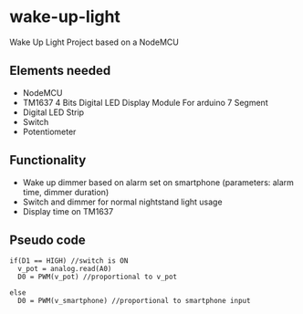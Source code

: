 # wake-up-light
Wake Up Light Project based on a NodeMCU

## Elements needed
- NodeMCU
- TM1637 4 Bits Digital LED Display Module For arduino 7 Segment
- Digital LED Strip
- Switch
- Potentiometer

## Functionality
- Wake up dimmer based on alarm set on smartphone (parameters: alarm time, dimmer duration)
- Switch and dimmer for normal nightstand light usage
- Display time on TM1637

## Pseudo code
```
if(D1 == HIGH) //switch is ON
  v_pot = analog.read(A0)
  D0 = PWM(v_pot) //proportional to v_pot

else
  D0 = PWM(v_smartphone) //proportional to smartphone input
```
